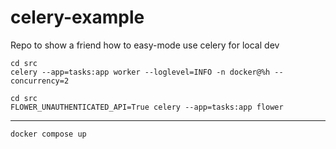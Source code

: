 # celery-example
Repo to show a friend how to easy-mode use celery for local dev


```shell
cd src
celery --app=tasks:app worker --loglevel=INFO -n docker@%h --concurrency=2
```

```shell
cd src
FLOWER_UNAUTHENTICATED_API=True celery --app=tasks:app flower
```

___


```shell
docker compose up
```
